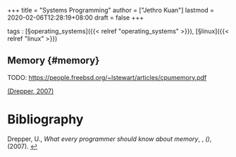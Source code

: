 +++
title = "Systems Programming"
author = ["Jethro Kuan"]
lastmod = 2020-02-06T12:28:19+08:00
draft = false
+++

tags
: [§operating\_systems]({{< relref "operating_systems" >}}), [§linux]({{< relref "linux" >}})


## Memory {#memory}

TODO: <https://people.freebsd.org/~lstewart/articles/cpumemory.pdf>

<a id="550a65551bf0a1990e9d35f94f6f07eb" href="#drepper2007every">(Drepper, 2007)</a>

# Bibliography
<a id="drepper2007every" target="_blank">Drepper, U., *What every programmer should know about memory*, , *()*,  (2007). </a> [↩](#550a65551bf0a1990e9d35f94f6f07eb)
